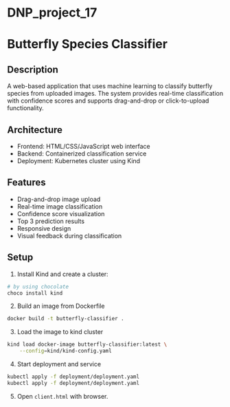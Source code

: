 # DNP_project_17

# Butterfly Species Classifier

## Description
A web-based application that uses machine learning to classify butterfly species from uploaded images. The system provides real-time classification with confidence scores and supports drag-and-drop or click-to-upload functionality.

## Architecture
- Frontend: HTML/CSS/JavaScript web interface
- Backend: Containerized classification service
- Deployment: Kubernetes cluster using Kind

## Features
- Drag-and-drop image upload
- Real-time image classification
- Confidence score visualization
- Top 3 prediction results
- Responsive design
- Visual feedback during classification

## Setup
1. Install Kind and create a cluster:
```bash
# by using chocolate
choco install kind
```
2. Build an image from Dockerfile
```bash
docker build -t butterfly-classifier .
```
3. Load the image to kind cluster
```bash
kind load docker-image butterfly-classifier:latest \
    --config=kind/kind-config.yaml
```
4. Start deployment and service
```bash
kubectl apply -f deployment/deployment.yaml
kubectl apply -f deployment/deployment.yaml
```
5. Open `client.html` with browser.
